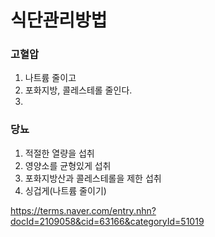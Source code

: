 # 식단관리방법

### 고혈압

1. 나트륨 줄이고
2. 포화지방, 콜레스테롤 줄인다.
3. 





### 당뇨

1. 적절한 열량을 섭취
2. 영양소를 균형있게 섭취
3. 포화지방산과 콜레스테롤을 제한 섭취
4. 싱겁게(나트륨 줄이기)

https://terms.naver.com/entry.nhn?docId=2109058&cid=63166&categoryId=51019

